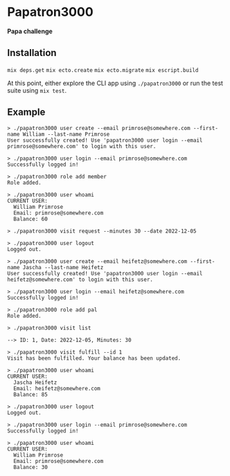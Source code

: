 # Papatron3000

**Papa challenge**

## Installation

`mix deps.get`
`mix ecto.create`
`mix ecto.migrate`
`mix escript.build`

At this point, either explore the CLI app using `./papatron3000` or
run the test suite using `mix test`.

## Example

```
> ./papatron3000 user create --email primrose@somewhere.com --first-name William --last-name Primrose
User successfully created! Use 'papatron3000 user login --email primrose@somewhere.com' to login with this user.

> ./papatron3000 user login --email primrose@somewhere.com
Successfully logged in!

> ./papatron3000 role add member
Role added.

> ./papatron3000 user whoami
CURRENT USER:
  William Primrose
  Email: primrose@somewhere.com
  Balance: 60

> ./papatron3000 visit request --minutes 30 --date 2022-12-05

> ./papatron3000 user logout
Logged out.

> ./papatron3000 user create --email heifetz@somewhere.com --first-name Jascha --last-name Heifetz
User successfully created! Use 'papatron3000 user login --email heifetz@somewhere.com' to login with this user.

> ./papatron3000 user login --email heifetz@somewhere.com
Successfully logged in!

> ./papatron3000 role add pal
Role added.

> ./papatron3000 visit list

--> ID: 1, Date: 2022-12-05, Minutes: 30

> ./papatron3000 visit fulfill --id 1
Visit has been fulfilled. Your balance has been updated.

> ./papatron3000 user whoami
CURRENT USER:
  Jascha Heifetz
  Email: heifetz@somewhere.com
  Balance: 85

> ./papatron3000 user logout
Logged out.

> ./papatron3000 user login --email primrose@somewhere.com
Successfully logged in!

> ./papatron3000 user whoami
CURRENT USER:
  William Primrose
  Email: primrose@somewhere.com
  Balance: 30
```
